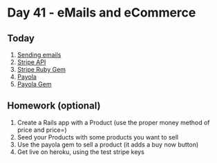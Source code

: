 Day 41 - eMails and eCommerce
===============

Today
-----

1. [Sending emails](http://guides.rubyonrails.org/action_mailer_basics.html)
1. [Stripe API](https://stripe.com/docs/api#intro)
1. [Stripe Ruby Gem](https://github.com/stripe/stripe-ruby)
1. [Payola](http://payola.io)
1. [Payola Gem](https://github.com/peterkeen/payola)

Homework (optional)
--------

1. Create a Rails app with a Product (use the proper money method of price and
price=)
2. Seed your Products with some products you want to sell
3. Use the payola gem to sell a product (it adds a buy now button)
4. Get live on heroku, using the test stripe keys
